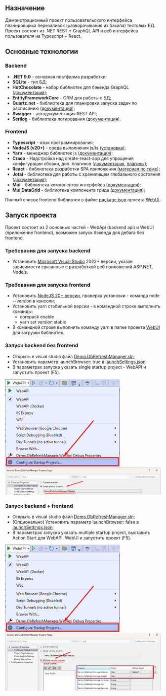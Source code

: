 ## Назначение

Демонстрационный проект пользовательского интерфейса планировщика перезаливок (разворачивания из бэкапа) тестовых БД.
Проект состоит из .NET REST + GraphQL API и веб интерфейса пользователя на Typescript + React.

## Основные технологии

### Backend

- **.NET 9.0** - основная платформа разработки;
- **SQLite** - тип БД;
- **HotChocolate** - набор библиотек для бэкенда GraphQL ([документация](https://chillicream.com/docs/hotchocolate));
- **EntityFrameworkCore** - ORM для работы с БД;
- **Quartz.net** - библиотека для планировки запуска задач по расписанию ([документация](https://www.quartz-scheduler.net/documentation/quartz-3.x/quick-start.html));
- **Swagger** - автодокументация REST API;
- **Serilog** - библиотека логирования ([документация](https://serilog.net/)).

### Frontend

- **Typescript** - язык программирования;
- **NodeJS (v20+)** - среда выполнения js/ts ([установка](https://nodejs.org/ru));
- **Yarn** - менеджер библиотек js ([документация](https://yarnpkg.com/getting-started/install));
- **Craco** - Надстройка над create-react-app для упрощения конфигурации сборки, доп. плагинов ([документация](https://craco.js.org/), [плагины](https://craco.js.org/plugins/));
- **React** - библиотека разработки SPA приложения ([материал по теме](https://metanit.com/web/react/));
- **Jotai** - библиотека для работы с хранилищем глобального состояния ([документация](https://jotai.org/docs/introduction));
- **Mui** - библиотека компонентов интерфейса ([документация](https://mui.com/material-ui/react-button/));
- **Mui DataGrid** - библиотека компонента грида ([документация](https://mui.com/x/react-data-grid/));

Полный список frontend библиотек в файле [package.json](/src/Demo.DbRefreshManager.WebUI/package.json) проекта [WebUI](/src/Demo.DbRefreshManager.WebUI).

## Запуск проекта

Проект состоит из 2 основных частей - WebApi (backend api) и WebUI (приложение frontend), возможен запуск бэкенда для дебага без frontend.

### Требования для запуска backend

- Установить [Microsoft Visual Studio](https://visualstudio.microsoft.com/ru/downloads/) 2022+ версии, указав зависимости связанные с разработкой веб приложений ASP.NET, Nodejs.

### Требования для запуска frontend

- Установить [NodeJS 20+ версии](https://nodejs.org/ru), проверка установки - команда node --version в консоли;
- Установить yarn стабильной версии - в командной строке выполнить команды:
	- corepack enable
	- yarn set version stable
- В командной строке выполнить команду yarn в папке проекта [WebUI](/src/Demo.DbRefreshManager.WebUI) для загрузки библиотек.

### Запуск backend без frontend

- Открыть в visual studio файл [Demo.DbRefreshManager.sln](/src/Demo.DbRefreshManager.sln);
- Установить параметр launchBrowser: true в [launchSettings.json](/src/Demo.DbRefreshManager.WebApi/Properties/launchSettings.json);
- В параметрах запуска указать single startup project - WebAPI и запустить проект (F5).

![configure_startup](/docs/img/configure_startup.png)
![web_api_startup](/docs/img/web_api_startup.png)

### Запуск backend + frontend

- Открыть в visual studio файл [Demo.DbRefreshManager.sln](/src/Demo.DbRefreshManager.sln);
- (Опционально) Установить параметр launchBrowser: false в [launchSettings.json](/src/Demo.DbRefreshManager.WebApi/Properties/launchSettings.json);
- В параметрах запуска указать multiple startup project, выставить Action Start для WebAPI, WebUI и запустить проект (F5).

![configure_startup](/docs/img/configure_startup.png)
![web_api_startup](/docs/img/web_ui_startup.png)